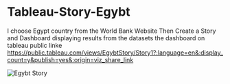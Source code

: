 # Tableau-Story-Egybt
I choose Egypt country from the World Bank Website
Then Create a Story and Dashboard displaying results from the datasets
the dashboard on tableau public linke 
https://public.tableau.com/views/EgybtStory/Story1?:language=en&:display_count=y&publish=yes&:origin=viz_share_link

![Egybt Story](https://user-images.githubusercontent.com/81245467/115111700-3517fd80-9f8a-11eb-9843-43ec9b4cb539.png)
